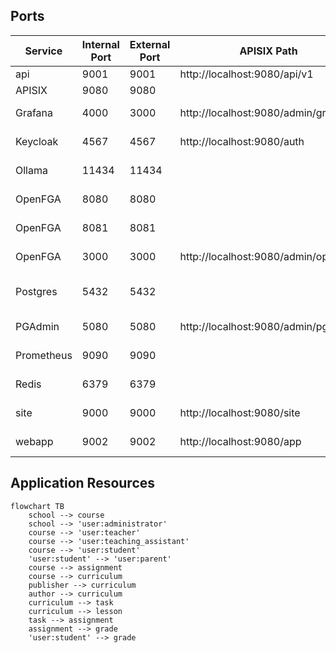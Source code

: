 
## Ports

| Service    | Internal Port | External Port | APISIX Path                         | Purpose                  | Username | Password | Store Name(s)                |
|------------|---------------|---------------|-------------------------------------|--------------------------|----------|----------|------------------------------|
| api        | 9001          | 9001          | http://localhost:9080/api/v1        | API Server               |          |          |                              |
| APISIX     | 9080          | 9080          |                                     | API Gateway              |          |          |                              |
| Grafana    | 4000          | 3000          | http://localhost:9080/admin/grafana | Monitoring Dashboards    | grafana  | grafana  |                              |
| Keycloak   | 4567          | 4567          | http://localhost:9080/auth          | Authentication Server    | keycloak | keycloak |                              |
| Ollama     | 11434         | 11434         |                                     | Ollama local LLM         |          |          |                              |
| OpenFGA    | 8080          | 8080          |                                     | OpenFGA HTTP API         |          |          |                              |
| OpenFGA    | 8081          | 8081          |                                     | OpenFGA gRPC API         |          |          |                              |
| OpenFGA    | 3000          | 3000          | http://localhost:9080/admin/openfga | OpenFGA Playground       |          |          |                              |
| Postgres   | 5432          | 5432          |                                     | Primary DB               | postgres | postgres | biblebits, keycloak, openfga |
| PGAdmin    | 5080          | 5080          | http://localhost:9080/admin/pgadmin | DB Administration        | postgres | postgres |                              |
| Prometheus | 9090          | 9090          |                                     | Metrics Aggregator       |          |          |                              |
| Redis      | 6379          | 6379          |                                     | Cache, Pub/Sub           |          | redis    | redis                        |
| site       | 9000          | 9000          | http://localhost:9080/site          | Hugo Static Landing Site |          |          |                              |
| webapp     | 9002          | 9002          | http://localhost:9080/app           | WASM Web App             |          |          |                              |

## Application Resources

```mermaid
flowchart TB
    school --> course
    school --> 'user:administrator'
    course --> 'user:teacher'
    course --> 'user:teaching_assistant'
    course --> 'user:student'
    'user:student' --> 'user:parent'
    course --> assignment
    course --> curriculum
    publisher --> curriculum
    author --> curriculum
    curriculum --> task
    curriculum --> lesson
    task --> assignment
    assignment --> grade
    'user:student' --> grade
```
